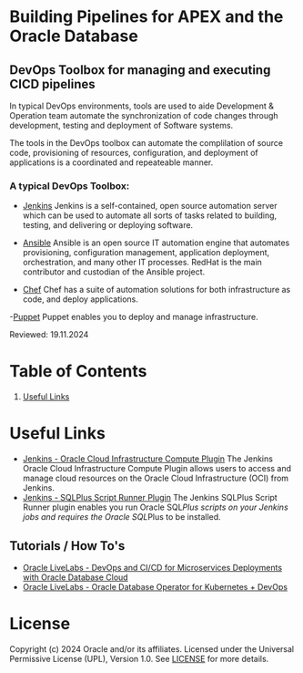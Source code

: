 # Building Pipelines for APEX and the Oracle Database

## DevOps Toolbox for managing and executing CICD pipelines
In typical DevOps environments, tools are used to aide Development & Operation team automate the synchronization of code changes through development, testing and deployment of Software systems.

The tools in the DevOps toolbox can automate the complilation of source code, provisioning of resources, configuration, and deployment of applications is a coordinated and repeateable manner. 

### A typical DevOps Toolbox:
- [Jenkins](https://www.jenkins.io/)
Jenkins is a self-contained, open source automation server which can be used to automate all sorts of tasks related to building, testing, and delivering or deploying software.

- [Ansible](https://www.ansible.com/)
Ansible is an open source IT automation engine that automates provisioning, configuration management, application deployment, orchestration, and many other IT processes. RedHat is the main contributor and custodian of the Ansible project.

- [Chef](https://www.chef.io/)
Chef has a suite of automation solutions for both infrastructure as code, and deploy applications.

-[Puppet](https://www.puppet.com/)
Puppet enables you to deploy and manage infrastructure.

Reviewed: 19.11.2024
# Table of Contents
 
1. [Useful Links](#useful-links)

# Useful Links
- [Jenkins - Oracle Cloud Infrastructure Compute Plugin](https://plugins.jenkins.io/oracle-cloud-infrastructure-compute/)
The Jenkins Oracle Cloud Infrastructure Compute Plugin allows users to access and manage cloud resources on the Oracle Cloud Infrastructure (OCI) from Jenkins.
- [Jenkins - SQLPlus Script Runner Plugin](https://plugins.jenkins.io/sqlplus-script-runner/)
The Jenkins SQLPlus Script Runner plugin enables you run Oracle SQL*Plus scripts on your Jenkins jobs and requires the Oracle SQL*Plus to be installed.


## Tutorials / How To's
- [Oracle LiveLabs - DevOps and CI/CD for Microservices Deployments with Oracle Database Cloud](https://apexapps.oracle.com/pls/apex/r/dbpm/livelabs/view-workshop?wid=3314)
- [Oracle LiveLabs - Oracle Database Operator for Kubernetes + DevOps](https://apexapps.oracle.com/pls/apex/r/dbpm/livelabs/view-workshop?wid=3393)

# License

Copyright (c) 2024 Oracle and/or its affiliates.
Licensed under the Universal Permissive License (UPL), Version 1.0.
See [LICENSE](https://github.com/oracle-devrel/technology-engineering/blob/main/LICENSE) for more details.
